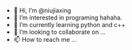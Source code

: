 - 👋 Hi, I’m @niujiaxing
- 👀 I’m interested in programing hahaha.
- 🌱 I’m currently learning python and c++
- 💞️ I’m looking to collaborate on ...
- 📫 How to reach me ...

<!---
niujiaxing/niujiaxing is a ✨ special ✨ repository because its `README.md` (this file) appears on your GitHub profile.
You can click the Preview link to take a look at your changes.
--->
